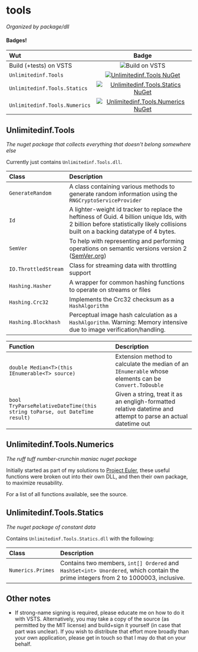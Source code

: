 # tools

_Organized by package/dll_

#### Badges!
|Wut|Badge|
|:--|:-:|
|Build (+tests) on VSTS|![Build on VSTS](https://tompostler.visualstudio.com/_apis/public/build/definitions/59d5d8a6-84be-41a0-b43a-6b99271c20fb/4/badge)|
|`Unlimitedinf.Tools`|[![Unlimitedinf.Tools NuGet](https://img.shields.io/nuget/v/Unlimitedinf.Tools.svg?style=flat-square)](https://www.nuget.org/packages/Unlimitedinf.Tools/)|
|`Unlimitedinf.Tools.Statics`|[![Unlimitedinf.Tools.Statics NuGet](https://img.shields.io/nuget/v/Unlimitedinf.Tools.Statics.svg?style=flat-square)](https://www.nuget.org/packages/Unlimitedinf.Tools.Statics/)|
|`Unlimitedinf.Tools.Numerics`|[![Unlimitedinf.Tools.Numerics NuGet](https://img.shields.io/nuget/v/Unlimitedinf.Tools.Numerics.svg?style=flat-square)](https://www.nuget.org/packages/Unlimitedinf.Tools.Numerics/)|

## Unlimitedinf.Tools

_The nuget package that collects everything that doesn't belong somewhere else_

Currently just contains `Unlimitedinf.Tools.dll`.

|Class|Description|
|:--|:--|
|`GenerateRandom`|A class containing various methods to generate random information using the `RNGCryptoServiceProvider`|
|`Id`|A lighter-weight id tracker to replace the heftiness of Guid. 4 billion unique Ids, with 2 billion before statistically likely collisions built on a backing datatype of 4 bytes.|
|`SemVer`|To help with representing and performing operations on semantic versions version 2 ([SemVer.org](http://semver.org/spec/v2.0.0.html))|
|`IO.ThrottledStream`|Class for streaming data with throttling support|
|`Hashing.Hasher`|A wrapper for common hashing functions to operate on streams or files|
|`Hashing.Crc32`|Implements the Crc32 checksum as a `HashAlgorithm`|
|`Hashing.Blockhash`|Perceptual image hash calculation as a `HashAlgorithm`. Warning: Memory intensive due to image verification/handling.|

|Function|Description|
|:--|:--|
|`double Median<T>(this IEnumerable<T> source)`|Extension method to calculate the median of an `IEnumerable` whose elements can be `Convert.ToDouble`|
|`bool TryParseRelativeDateTime(this string toParse, out DateTime result)`|Given a string, treat it as an engligh-formatted relative datetime and attempt to parse an actual datetime out|

## Unlimitedinf.Tools.Numerics

_The ruff tuff number-crunchin maniac nuget package_

Initially started as part of my solutions to [Project Euler](www.projecteuler.net), these useful functions were broken out into their own DLL, and then their own package, to maximize reusability.

For a list of all functions available, see the source.

## Unlimitedinf.Tools.Statics

_The nuget package of constant data_

Contains `Unlimitedinf.Tools.Statics.dll` with the following:

|Class|Description|
|:--|:--|
|`Numerics.Primes`|Contains two members, `int[] Ordered` and `HashSet<int> Unordered`, which contain the prime integers from 2 to 1000003, inclusive.|

## Other notes

- If strong-name signing is required, please educate me on how to do it with VSTS. Alternatively, you may take a copy of the source (as permitted by the MIT license) and build+sign it yourself (in case that part was unclear). If you wish to distribute that effort more broadly than your own application, please get in touch so that I may do that on your behalf.
